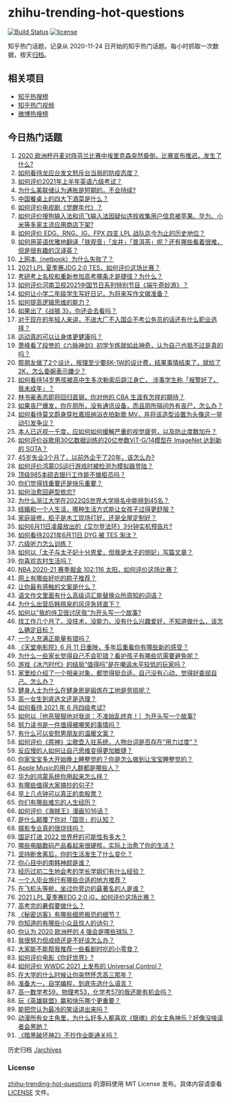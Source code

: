# zhihu-trending-hot-questions

[![Build Status](https://github.com/justjavac/zhihu-trending-hot-questions/workflows/ci/badge.svg?branch=master)](https://github.com/justjavac/zhihu-trending-hot-questions/actions)
[![license](https://img.shields.io/github/license/justjavac/zhihu-trending-hot-questions)](https://github.com/justjavac/zhihu-trending-hot-questions/blob/master/LICENSE)

知乎热门话题，记录从 2020-11-24 日开始的知乎热门话题。每小时抓取一次数据，按天[归档](./archives)。

## 相关项目

- [知乎热搜榜](https://github.com/justjavac/zhihu-trending-top-search)
- [知乎热门视频](https://github.com/justjavac/zhihu-trending-hot-video)
- [微博热搜榜](https://github.com/justjavac/weibo-trending-hot-search)

## 今日热门话题

<!-- BEGIN -->
<!-- 最后更新时间 Sun Jun 13 2021 09:52:52 GMT+0800 (China Standard Time) -->

1. [2020
   欧洲杯丹麦对阵芬兰比赛中埃里克森突然昏倒，比赛宣布推迟，发生了什么?](https://www.zhihu.com/question/464718978)
2. [如何看待龙应台发文怒斥台当局的防疫态度？](https://www.zhihu.com/question/464654838)
3. [如何评价2021年上半年英语六级考试？](https://www.zhihu.com/question/464651124)
4. [为什么美联储认为通胀是短期的，不会持续?](https://www.zhihu.com/question/461935081)
5. [中国餐桌上的四大下酒菜是什么？](https://www.zhihu.com/question/462205949)
6. [如何评价电视剧《觉醒年代》？](https://www.zhihu.com/question/392105758)
7. [如何评价搜狗输入法和讯飞输入法因疑似违规收集用户信息被苹果、华为、小米等多家主流应用商店下架?](https://www.zhihu.com/question/464487140)
8. [如何评价 EDG、RNG、IG、FPX 四支 LPL
   战队迄今为止的历史地位？](https://www.zhihu.com/question/463829660)
9. [如何用英语优雅地翻译「铁观音」「龙井」「普洱茶」呢？还有哪些看着很难，但是很有趣的汉译英？](https://www.zhihu.com/question/464627996)
10. [上网本（netbook）为什么失败了？](https://www.zhihu.com/question/455119734)
11. [2021 LPL 夏季赛JDG 2:0
    TES，如何评价这场比赛？](https://www.zhihu.com/question/464638008)
12. [考研考上名校和重新参加高考哪条才是捷径？为什么？](https://www.zhihu.com/question/462328775)
13. [如何评价河南卫视2021中国节日系列特别节目《端午奇妙游》？](https://www.zhihu.com/question/464672807)
14. [如何让小学二年级学生写好日记，为将来写作文做准备？](https://www.zhihu.com/question/459899292)
15. [如何提高逻辑思维的能力？](https://www.zhihu.com/question/303694178)
16. [如果出了《战狼 3》，你还会去看吗？](https://www.zhihu.com/question/397047057)
17. [对于现在的年轻人来讲，不进大厂不入国企不考公务员的话还有什么职业选择？](https://www.zhihu.com/question/454832676)
18. [运动真的可以让身体更健康吗？](https://www.zhihu.com/question/453841541)
19. [萧峰看了段誉的《六脉神剑》初学乍练就如此神奇，认为自己也抵不过是真的吗？](https://www.zhihu.com/question/458188685)
20. [帮朋友做了2个设计，按理至少要8K-1W的设计费，结果事情结束了，就给了2K，怎么委婉表示嫌少？](https://www.zhihu.com/question/463290636)
21. [如何看待14岁男孩被高中生多次勒索后跳江身亡，
    涉事学生称「报警好了，我未成年」？](https://www.zhihu.com/question/464277122)
22. [林书豪表态即将回归首钢，你对他的 CBA 生涯有怎样的期待？](https://www.zhihu.com/question/464586085)
23. [如果丧尸爆发，你在厕所，没有通讯设备，而且厕所隔间外有丧尸，怎么办？](https://www.zhihu.com/question/432520725)
24. [如何看待莫文蔚身穿杜嘉班纳浴衣拍新歌
    MV，并将该造型设置为头像这一举动引发争议？](https://www.zhihu.com/question/464608586)
25. [本人已近视一千度，应如何如何缓解严重的视觉疲劳，以及防止度数加升？](https://www.zhihu.com/question/450542654)
26. [如何评价谷歌用30亿数据训练的20亿参数ViT-G/14模型在 ImageNet 达到新的
    SOTA？](https://www.zhihu.com/question/464023038)
27. [45岁失业3个月了，以前外企干了20年，该怎么办?](https://www.zhihu.com/question/453104891)
28. [如何评价鸿蒙OS运行游戏时被检测为模拟器登陆？](https://www.zhihu.com/question/459489830)
29. [顶级985本硕去银行工作能不做柜员吗？](https://www.zhihu.com/question/424570443)
30. [你们觉得钱重要还是快乐重要？](https://www.zhihu.com/question/464208782)
31. [如何治愈回避型依恋?](https://www.zhihu.com/question/318959311)
32. [为什么浙江大学在2022QS世界大学排名中能排到45名？](https://www.zhihu.com/question/464178214)
33. [结婚和一个人生活，哪种生活方式能让女孩子过得更舒服？](https://www.zhihu.com/question/463972621)
34. [家庭装修，柜子是木工现场打好，还是全屋定制好？](https://www.zhihu.com/question/443774230)
35. [如何6月11日凌晨放出的《艾尔登法环》3分钟实机预告片?](https://www.zhihu.com/question/464390726)
36. [如何看待2021年6月11日 DYG 被 TES 淘汰？](https://www.zhihu.com/question/464548241)
37. [六级听力怎么训练？](https://www.zhihu.com/question/29649329)
38. [如何以「太子与太子妃十分恩爱，但我是太子的侧妃」写篇文章？](https://www.zhihu.com/question/443793653)
39. [你喜欢农村生活吗？](https://www.zhihu.com/question/383710120)
40. [NBA 2020-21 赛季掘金 102:116
    太阳，如何评价这场比赛？](https://www.zhihu.com/question/464585022)
41. [网上有哪些好吃的粽子推荐？](https://www.zhihu.com/question/324727371)
42. [让你最有感触的文案是什么？](https://www.zhihu.com/question/455211006)
43. [语文作文里面有什么高级词汇能替换众所周知的词语？](https://www.zhihu.com/question/318964543)
44. [为什么出营后韩佩泉的风评急转直下？](https://www.zhihu.com/question/464027254)
45. [如何以“我的侍卫很讨厌我”为开头写一个故事?](https://www.zhihu.com/question/440852420)
46. [找工作几个月了，没技术，没能力，没有什么兴趣爱好，不知道做什么，该怎么确定目标？](https://www.zhihu.com/question/52398927)
47. [一个人充满正能量有错吗？](https://www.zhihu.com/question/462816569)
48. [《天堂电影院》6 月 11 日重映，多年后重看你有哪些新的感受？](https://www.zhihu.com/question/464176183)
49. [为什么一些家长觉得自己不会犯错？看护孩子有哪些坑需要避免呢？](https://www.zhihu.com/question/464336498)
50. [游戏《冰汽时代》的结局“值得吗”是在嘲讽水平较低的玩家吗？](https://www.zhihu.com/question/463216099)
51. [家里给介绍了一个相亲对象，都觉得挺合适，自己没有心动，觉得好委屈自己。怎么办？](https://www.zhihu.com/question/447849056)
52. [健身人士为什么在健身房是锻炼在工地是劳损呢？](https://www.zhihu.com/question/464396509)
53. [高一女生到底选文还是选理？](https://www.zhihu.com/question/462365131)
54. [如何看待 2021 年 6 月四级考试?](https://www.zhihu.com/question/464587609)
55. [如何以［他恶狠狠地对我说：不准始乱终弃！］为开头写一个故事?](https://www.zhihu.com/question/458410036)
56. [努力读书是一件值得被嘲笑的事情吗？](https://www.zhihu.com/question/463780015)
57. [有什么可以安慰男朋友的温暖文案？](https://www.zhihu.com/question/451064358)
58. [如何评价《原神》尘歌壶入驻系统，人物台词是否存在“用力过度”？](https://www.zhihu.com/question/464067466)
59. [反应慢的人如何让自己思维变得更加敏捷？](https://www.zhihu.com/question/23969437)
60. [你家宝宝多大开始晚上睡整觉的？你是怎么做到让宝宝睡整觉的？](https://www.zhihu.com/question/372845449)
61. [Apple Music的用户人群都是哪些人？](https://www.zhihu.com/question/463554140)
62. [华为的鸿蒙系统你用起来怎么样？](https://www.zhihu.com/question/459846239)
63. [有哪些值得大家摘抄的句子?](https://www.zhihu.com/question/432298917)
64. [早上几点钟可以真正的卖股票？](https://www.zhihu.com/question/448205360)
65. [你们有哪些难忘的人生经历？](https://www.zhihu.com/question/28780467)
66. [如何评价《海贼王》漫画1016话？](https://www.zhihu.com/question/464186718)
67. [是什么颠覆了你对「国货」的认知？](https://www.zhihu.com/question/393795608)
68. [摄影专业真的很烧钱吗？](https://www.zhihu.com/question/447180090)
69. [国足打进 2022 世界杯的可能性有多大？](https://www.zhihu.com/question/461141381)
70. [哪些电脑数码产品看起来很硬核，实际上治愈了你的生活？](https://www.zhihu.com/question/464339007)
71. [坚持断舍离后，你的生活发生了什么变化？](https://www.zhihu.com/question/391206998)
72. [你心目中的南韩神颜是谁？](https://www.zhihu.com/question/393504339)
73. [经历过初二生地会考的学长学姐们有什么经验？](https://www.zhihu.com/question/374298340)
74. [一个人毕业旅行有哪些合适的地方推荐？](https://www.zhihu.com/question/462789810)
75. [在飞机头等舱，坐过你旁边的最著名的人是谁？](https://www.zhihu.com/question/359274010)
76. [2021 LPL 夏季赛EDG 2:0 iG，如何评价这场比赛？](https://www.zhihu.com/question/464667070)
77. [高考完的暑假要做什么？](https://www.zhihu.com/question/389477306)
78. [《秘密访客》有哪些细思极恐的细节？](https://www.zhihu.com/question/457256716)
79. [你知道的有哪些小众且惊人的诗句？](https://www.zhihu.com/question/459403103)
80. [你认为 2020 欧洲杯的 4 强会是哪些球队？](https://www.zhihu.com/question/406108920)
81. [我很努力但成绩还是不好该怎么办？](https://www.zhihu.com/question/457443941)
82. [大家能不能帮我推荐一些看剧时吃的小零食？](https://www.zhihu.com/question/447079667)
83. [如何评价电影《你好世界》?](https://www.zhihu.com/question/392101389)
84. [如何评价 WWDC 2021 上发布的 Universal
    Control？](https://www.zhihu.com/question/463794608)
85. [在大学的什么时候让你突然怀念高三那年？](https://www.zhihu.com/question/460846707)
86. [准备大一，自学编程，到底先选什么语言？](https://www.zhihu.com/question/464168441)
87. [高一数学考59，物理考53，化学考57的我还能有机会吗？](https://www.zhihu.com/question/428324452)
88. [玩《英雄联盟》赢和快乐哪个更重要？](https://www.zhihu.com/question/463555989)
89. [能把您认为最冷的笑话讲出来吗？](https://www.zhihu.com/question/447799067)
90. [动漫所有女主角里，为什么好多人都喜欢《银魂》的女主角神乐？好像没啥读者会黑她？](https://www.zhihu.com/question/389776955)
91. [《暗黑破坏神2》不抄作业能通关吗？](https://www.zhihu.com/question/458721304)

<!-- END -->

历史归档 [./archives](./archives)

### License

[zhihu-trending-hot-questions](https://github.com/justjavac/zhihu-trending-hot-questions)
的源码使用 MIT License 发布。具体内容请查看 [LICENSE](./LICENSE) 文件。

